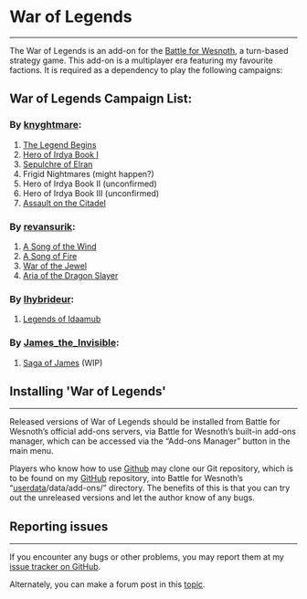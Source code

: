 # War of Legends
--------------------------------------------------------------------------------
The War of Legends is an add-on for the [Battle for Wesnoth](https://www.wesnoth.org), a turn-based strategy game.
This add-on is a multiplayer era featuring my favourite factions.
It is required as a dependency to play the following campaigns:
## War of Legends Campaign List:
### By [knyghtmare](https://github.com/knyghtmare):
1. [The Legend Begins](https://github.com/knyghtmare/The_Legend_Begins)
2. [Hero of Irdya Book I](https://forums.wesnoth.org/viewtopic.php?f=8&t=43290)
3. [Sepulchre of Elran](https://forums.wesnoth.org/viewtopic.php?f=8&t=44860)
4. Frigid Nightmares (might happen?)
5. Hero of Irdya Book II (unconfirmed)
6. Hero of Irdya Book III (unconfirmed)
7. [Assault on the Citadel](https://github.com/knyghtmare/Assault_on_the_Citadel) 

### By [revansurik](https://github.com/revansurik):
1. [A Song of the Wind](https://forums.wesnoth.org/viewtopic.php?p=662430#p662430)
2. [A Song of Fire](https://forums.wesnoth.org/viewtopic.php?f=8&t=38210)
3. [War of the Jewel](https://forums.wesnoth.org/viewtopic.php?f=8&t=39618)
4. [Aria of the Dragon Slayer](https://forums.wesnoth.org/viewtopic.php?f=8&t=40389)

### By [Ihybrideur](https://forums.wesnoth.org/memberlist.php?mode=viewprofile&u=185844):
1. [Legends of Idaamub](https://forums.wesnoth.org/viewtopic.php?p=644433#p644433)

### By [James_the_Invisible](https://forums.wesnoth.org/memberlist.php?mode=viewprofile&u=132573):
1. [Saga of James](https://github.com/irdyansages/Saga_of_James) (WIP)

## Installing '**War of Legends**'
--------------------------------------------------------------------------------
Released versions of War of Legends should be installed from Battle for Wesnoth’s
official add-ons servers, via Battle for Wesnoth’s built-in add-ons manager,
which can be accessed via the “Add-ons Manager” button in the main menu.

Players who know how to use [Github](https://github.com) may clone our Git repository, which is to
be found on my [GitHub](https://github.com/knyghtmare/War_of_Legends) repository, into Battle for Wesnoth’s
“[userdata](http://wiki.wesnoth.org/EditingWesnoth#Where_is_my_user_data_directory.3F)/data/add-ons/” directory.
The benefits of this is that you can try out the unreleased versions and let the author know of any bugs.

## Reporting issues
--------------------------------------------------------------------------------
If you encounter any bugs or other problems, you may report them at my [issue
tracker on GitHub](https://github.com/knyghtmare/War_of_Legends/issues).

Alternately, you can make a forum post in this [topic](https://forums.wesnoth.org/viewtopic.php?f=19&t=30087).
